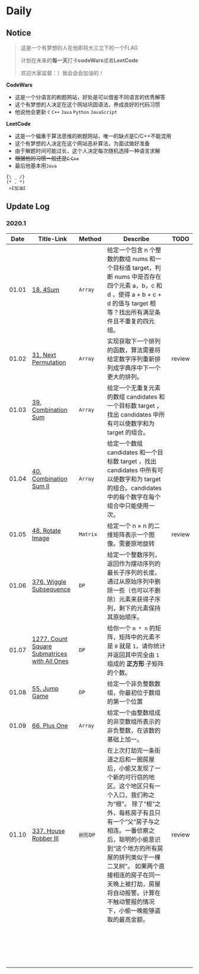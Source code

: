 # Daily

## Notice

> 这是一个有梦想的人在他即将大三立下的一个FLAG
>
> 计划在未来的**每一天**打卡**codeWars**或者**LeetCode**
>
> 欢迎大家监督：）我会会会加油的！

**CodeWars**

* 这是一个分语言的刷题网站，好处是可以借鉴不同语言的优秀解答
* 这个有梦想的人决定在这个网站巩固语法，养成良好的代码习惯
* 他说他会更新 `C` `C++` `Java` `Python` `JavaScript`

**LeetCode**

* 这是一个偏重于算法思维的刷题网站，唯一的缺点是C/C++不能混用
* 这个有梦想的人决定在这个网站恶补算法，为面试做好准备
* 由于解题时间可能过长，这个人决定每次随机选择一种语言求解
* ~~根据他的习惯一般还是`C` `C++`~~
* 最后他基本用`Java`

```
{\ _ /}
(* . *)
 >I加油I
```

## Update Log

### 2020.1

| Date  | Title-Link                                                   | Method   | Describe                                                     | TODO   |
| ----- | ------------------------------------------------------------ | -------- | ------------------------------------------------------------ | ------ |
| 01.01 | [18. 4Sum](LeetCode/202001/20200101.md)                      | `Array`  | 给定一个包含 n 个整数的数组 nums 和一个目标值 target，判断 nums 中是否存在四个元素 a，b，c 和 d ，使得 a + b + c + d 的值与 target 相等？找出所有满足条件且不重复的四元组。 |        |
| 01.02 | [31. Next Permutation](LeetCode/202001/20200102.md)          | `Array`  | 实现获取下一个排列的函数，算法需要将给定数字序列重新排列成字典序中下一个更大的排列。 | review |
| 01.03 | [39. Combination Sum](LeetCode/202001/20200103.md)           | `Array`  | 给定一个无重复元素的数组 candidates 和一个目标数 target ，找出 candidates 中所有可以使数字和为 target 的组合。 |        |
| 01.04 | [40. Combination Sum II](LeetCode/202001/20200104.md)        | `Array`  | 给定一个数组 candidates 和一个目标数 target ，找出 candidates 中所有可以使数字和为 target 的组合。candidates 中的每个数字在每个组合中只能使用一次。 |        |
| 01.05 | [48. Rotate Image](LeetCode/202001/20200105.md)              | `Matrix` | 给定一个 n × n 的二维矩阵表示一个图像。需要原地旋转          | review |
| 01.06 | [376. Wiggle Subsequence](LeetCode/202001/20200106.md)       | `DP`     | 给定一个整数序列，返回作为摆动序列的最长子序列的长度。 通过从原始序列中删除一些（也可以不删除）元素来获得子序列，剩下的元素保持其原始顺序。 |        |
| 01.07 | [1277. Count Square Submatrices with All Ones](LeetCode/202001/20200107.md) | `DP`     | 给你一个 `m * n` 的矩阵，矩阵中的元素不是 `0` 就是 `1`，请你统计并返回其中完全由 `1` 组成的 **正方形** 子矩阵的个数。 |        |
| 01.08 | [55. Jump Game](LeetCode/202001/20200108.md)                 | `DP`     | 给定一个非负整数数组，你最初位于数组的第一个位置             |        |
| 01.09 | [66. Plus One](LeetCode/202001/20200109.md)                  | `Array`  | 给定一个由整数组成的非空数组所表示的非负整数，在该数的基础上加一。 |        |
| 01.10 | [337. House Robber III](LeetCode/202001/20200110.md)         | `树形DP` | 在上次打劫完一条街道之后和一圈房屋后，小偷又发现了一个新的可行窃的地区。这个地区只有一个入口，我们称之为“根”。 除了“根”之外，每栋房子有且只有一个“父“房子与之相连。一番侦察之后，聪明的小偷意识到“这个地方的所有房屋的排列类似于一棵二叉树”。 如果两个直接相连的房子在同一天晚上被打劫，房屋将自动报警。计算在不触动警报的情况下，小偷一晚能够盗取的最高金额。 | review |
|       |                                                              |          |                                                              |        |
|       |                                                              |          |                                                              |        |
|       |                                                              |          |                                                              |        |
|       |                                                              |          |                                                              |        |
|       |                                                              |          |                                                              |        |
|       |                                                              |          |                                                              |        |
|       |                                                              |          |                                                              |        |
|       |                                                              |          |                                                              |        |
|       |                                                              |          |                                                              |        |
|       |                                                              |          |                                                              |        |
|       |                                                              |          |                                                              |        |
|       |                                                              |          |                                                              |        |
|       |                                                              |          |                                                              |        |
|       |                                                              |          |                                                              |        |
|       |                                                              |          |                                                              |        |
|       |                                                              |          |                                                              |        |
|       |                                                              |          |                                                              |        |
|       |                                                              |          |                                                              |        |
|       |                                                              |          |                                                              |        |

